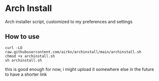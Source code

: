 # Arch Install
Arch installer script, customized to my preferences and settings

## How to use
```
curl -LO raw.githubusercontent.com/airkn/archinstall/main/archinstall.sh
chmod +x archinstall.sh
sh archinstall.sh
```
this is good enough for now, i might upload it somewhere else in the future to have a shorter link
